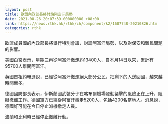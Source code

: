 ```yaml
---
layout: post
title: 歐盟內政部長將討論阿富汗局勢
date: 2021-08-26 20:07:39.000000000 +08:00
link: https://news.rthk.hk/rthk/ch/component/k2/1607748-20210826.htm
categories: rthk
---
```


歐盟成員國的內政部長將舉行特別會議，討論阿富汗局勢，以及對保安和難民問題的影響。

美國白宮表示，星期三再從阿富汗撤走約13400人，自本月14日以來，累計有95700人離開阿富汗。

英國首相約翰遜說，已經從阿富汗撤走絕大部分公民，把剩下的人送回國，越來越時間無多。

德國國防部長表示，伊斯蘭國武裝分子在喀布爾機場發動襲擊的風險正在上升，阻礙撤離工作。德國軍方已經從阿富汗撤走5200人，包括4200名當地人。消息說，德國好可能在今日停止派機撤走人員。

波蘭和比利時已經停止撤離行動。
